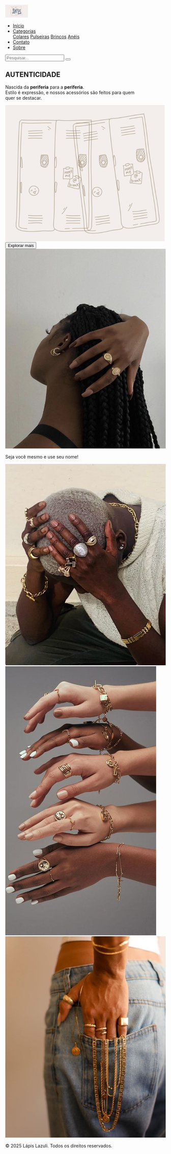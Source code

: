 <!DOCTYPE html>
<html lang="pt-br">
<head>
  <meta charset="UTF-8">
  <meta name="viewport" content="width=device-width, initial-scale=1.0">
  <meta name="description" content="Site oficial do Lapis Lazuli. Descubra mais sobre nosso projeto.">
  <meta name="keywords" content="lapis lazuli, moda, acessórios, projeto">
  <link rel="icon" href="/assets/logo llssz.png" type="image/x-icon">
  <link rel="preconnect" href="https://fonts.googleapis.com">
<link rel="preconnect" href="https://fonts.gstatic.com" crossorigin>
<link href="https://fonts.googleapis.com/css2?family=Fruktur:ital@0;1&family=Syne:wght@400..800&family=Urbanist:ital,wght@0,100..900;1,100..900&display=swap" rel="stylesheet">
  <script src="https://kit.fontawesome.com/f1d86276d6.js" crossorigin="anonymous"></script>  
  <link rel="stylesheet" href="/css/style.css">
  <title>Lapis Lazuli - início</title>
</head>
<body>
  <nav class="navbar">
    <div class="navbar-left">
      <div class="navbar-logo">
        <a href="index.html">
          <img src="/assets/logo2llszss.png" alt="Lapis Lazuli" height="40">
        </a>
      </div>
      <ul class="navbar-links">
        <li><a href="index.html">Início</a></li>
        <li class="dropdown">
          <a href="#" class="dropbtn">Categorias <i class="fas fa-caret-down"></i></a>
          <div class="dropdown-content">
            <a href="#">Colares</a>
            <a href="#">Pulseiras</a>
            <a href="#">Brincos</a>
            <a href="#">Anéis</a>
          </div>
        </li>
        <li><a href="contato.html">Contato</a></li>
        <li><a href="sobre.html">Sobre</a></li>
      </ul>
    </div>
    <div class="navbar-right">
      <div class="navbar-search">
        <input type="text" class="form-control" placeholder="Pesquisar...">
        <button type="submit"><i class="fas fa-search"></i></button>
      </div>
      <div class="navbar-icons">
        <a href="perfil.html" title="Perfil"><i class="fas fa-user"></i></a>
        <a href="favoritos.html" title="Favoritos"><i class="fas fa-heart"></i></a>
        <a href="carrinho.html" title="Carrinho"><i class="fas fa-shopping-cart"></i></a>
      </div>
    </div>
  </nav>
  <main>
    <div class="main-content">
      <div class="main-left">
        <h2>AUTENTICIDADE</h2>
        <p>
          Nascida da <b>periferia</b> para a <b>periferia</b>. <br>
          Estilo é expressão, e nossos acessórios são feitos para quem <br>
          quer se destacar.
        </p>
        <img src="/assets/armarios.png" alt="armários" class="img-pequena">
        <button class="btn-explorar">Explorar mais</button>
      </div>
      <div class="main-right">
        <img src="/assets/imagem1.jpeg" alt="mulher com a mão no cabelo" class="img-grande">
      </div>
    </div>
  </main>
  <div class="faixa-azul">
    <p>Seja você mesmo e use seu nome!</p>
  </div>

  <div class="imagens-centrais">
    <img src="/assets/img2.jpeg" alt="Imagem 1">
    <img src="/assets/img3.jpeg" alt="Imagem 2">
    <img src="/assets/img4.jpeg" alt="Imagem 3">
  </div>
  <script src="/js/main.js"></script>
  <footer>
    <p>&copy; 2025 Lápis Lazuli. Todos os direitos reservados.</p>
  </footer>
</body>
</html>
